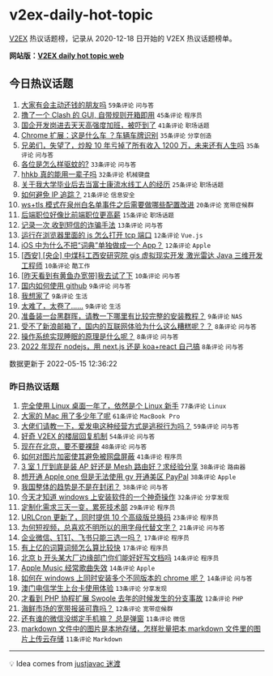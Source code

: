 # v2ex-daily-hot-topic

[V2EX](https://www.v2ex.com/) 热议话题榜，记录从 2020-12-18 日开始的 V2EX 热议话题榜单。

**网站版：[V2EX daily hot topic web](https://boojack.github.io/v2ex-daily-hot-topic-web/)**

## 今日热议话题

<!-- TODAY BEGIN -->

1. [大家有会主动还钱的朋友吗](https://www.v2ex.com/t/852921) `59条评论` `问与答`
1. [撸了一个 Clash 的 GUI, 自带规则开箱即用](https://www.v2ex.com/t/852908) `45条评论` `程序员`
1. [国企开发岗进去天天高强度加班，被吓到了](https://www.v2ex.com/t/852956) `41条评论` `职场话题`
1. [Chrome 扩展：这是什么车 ？车辆车牌识别](https://www.v2ex.com/t/852902) `35条评论` `分享创造`
1. [兄弟们，失望了，炒股 10 年亏掉了所有收入 1200 万，未来还有人生吗](https://www.v2ex.com/t/852971) `35条评论` `问与答`
1. [各位是怎么样驱蚊的?](https://www.v2ex.com/t/852918) `33条评论` `问与答`
1. [hhkb 真的能用一辈子吗](https://www.v2ex.com/t/852950) `32条评论` `机械键盘`
1. [关于我大学毕业后去当富士康流水线工人的经历](https://www.v2ex.com/t/852933) `25条评论` `职场话题`
1. [如何避免 IP 追踪？](https://www.v2ex.com/t/852966) `21条评论` `信息安全`
1. [ws+tls 模式在泉州白名单事件之后需要做哪些配置改进](https://www.v2ex.com/t/852985) `20条评论` `宽带症候群`
1. [后端职位好像比前端职位更高薪](https://www.v2ex.com/t/852912) `15条评论` `职场话题`
1. [记录一次 收到短信的诈骗手法](https://www.v2ex.com/t/852922) `13条评论` `问与答`
1. [运行在浏览器里面的 js 怎么打开 tcp 端口](https://www.v2ex.com/t/852960) `12条评论` `Vue.js`
1. [iOS 中为什么不把“词典”单独做成一个 App？](https://www.v2ex.com/t/852951) `12条评论` `Apple`
1. [[西安] [央企] 中煤科工西安研究院 gis 虚拟现实开发 激光雷达 Java 三维开发工程师](https://www.v2ex.com/t/852968) `10条评论` `酷工作`
1. [[昨天看到有黄鱼办宽带]我去试了下](https://www.v2ex.com/t/852948) `10条评论` `问与答`
1. [国内如何使用 github](https://www.v2ex.com/t/853002) `9条评论` `问与答`
1. [我想家了](https://www.v2ex.com/t/852928) `9条评论` `生活`
1. [太难了，太卷了……](https://www.v2ex.com/t/852900) `9条评论` `生活`
1. [准备装一台黑群晖，请教一下哪里有比较完整的安装教程？](https://www.v2ex.com/t/852897) `9条评论` `NAS`
1. [受不了新浪邮箱了，国内的互联网体验为什么这么糟糕呢？？](https://www.v2ex.com/t/852990) `8条评论` `问与答`
1. [操作系统实现睡眠的原理是什么呢？](https://www.v2ex.com/t/852988) `8条评论` `问与答`
1. [2022 年现在 nodejs，用 next.js 还是 koa+react 自己搞](https://www.v2ex.com/t/852982) `8条评论` `问与答`

数据更新于 2022-05-15 12:36:22

<!-- TODAY END -->

### 昨日热议话题

<!-- YESTERDAY BEGIN -->

1. [完全使用 Linux 桌面一年了，依然是个 Linux 新手](https://www.v2ex.com/t/852740) `77条评论` `Linux`
1. [大家的 Mac 用了多少年了呢](https://www.v2ex.com/t/852850) `61条评论` `MacBook Pro`
1. [大佬们请教一下，爱发电这种经营方式是逃税行为吗？](https://www.v2ex.com/t/852822) `59条评论` `问与答`
1. [好奇 V2EX 的楼层回复机制](https://www.v2ex.com/t/852765) `54条评论` `问与答`
1. [现在在北京，要不要裸辞](https://www.v2ex.com/t/852744) `48条评论` `问与答`
1. [如何对图片加密使其避免被网盘屏蔽](https://www.v2ex.com/t/852752) `41条评论` `程序员`
1. [3 室 1 厅到底是装 AP 好还是 Mesh 路由好？求经验分享](https://www.v2ex.com/t/852785) `38条评论` `路由器`
1. [想开通 Apple one 但是无法使用 gv 开通美区 PayPal](https://www.v2ex.com/t/852803) `38条评论` `Apple`
1. [我国整体的趋势是不是在封闭？](https://www.v2ex.com/t/852760) `38条评论` `问与答`
1. [今天才知道 windows 上安装软件的一个神奇操作](https://www.v2ex.com/t/852875) `32条评论` `分享发现`
1. [定制化需求三天一变，累死技术部](https://www.v2ex.com/t/852741) `29条评论` `程序员`
1. [URLCron 更新了，同时提供 10 个高级版兑换码](https://www.v2ex.com/t/852842) `23条评论` `程序员`
1. [为何短视频，总喜欢不明所以的用字母代替文字？](https://www.v2ex.com/t/852866) `21条评论` `问与答`
1. [企业微信、钉钉、飞书只能三选一吗？](https://www.v2ex.com/t/852831) `17条评论` `程序员`
1. [有上亿的词算词频怎么算比较快](https://www.v2ex.com/t/852820) `17条评论` `程序员`
1. [北京 b 开头某大厂边缘部门你们能好好写文档吗](https://www.v2ex.com/t/852860) `14条评论` `程序员`
1. [Apple Music 经常歌曲失效](https://www.v2ex.com/t/852853) `14条评论` `Apple`
1. [如何在 windows 上同时安装多个不同版本的 chrome 呢？](https://www.v2ex.com/t/852845) `14条评论` `问与答`
1. [澳门电信学生上台卡使用体验](https://www.v2ex.com/t/852786) `13条评论` `分享发现`
1. [才看到 PHP 协程扩展 Swoole 去年的时候发生的分支事故](https://www.v2ex.com/t/852867) `12条评论` `PHP`
1. [海鲜市场的宽带报装可靠吗？](https://www.v2ex.com/t/852823) `12条评论` `宽带症候群`
1. [还有谁的微信没绑定手机嘛？ 总是弹窗](https://www.v2ex.com/t/852863) `11条评论` `微信`
1. [markdown 文件中的图片是本地存储，怎样批量把本 markdown 文件里的图片上传云存储](https://www.v2ex.com/t/852843) `11条评论` `Markdown`

<!-- YESTERDAY END -->

---

💡 Idea comes from [justjavac 迷渡](https://github.com/justjavac/)
